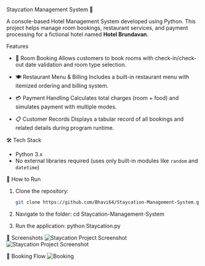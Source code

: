 Staycation Management System 🏨

A console-based Hotel Management System developed using Python. This project helps manage room bookings, restaurant services, and payment processing for a fictional hotel named **Hotel Brundavan**.

Features

- 📅 Room Booking
  Allows customers to book rooms with check-in/check-out date validation and room type selection.

- 🍽️ Restaurant Menu & Billing
  Includes a built-in restaurant menu with itemized ordering and billing system.

- 💳 Payment Handling 
  Calculates total charges (room + food) and simulates payment with multiple modes.

- 📋 Customer Records
  Displays a tabular record of all bookings and related details during program runtime.

🛠️ Tech Stack

- Python 3.x
- No external libraries required (uses only built-in modules like `random` and `datetime`)

🚀 How to Run

1. Clone the repository:
   ```bash
   git clone https://github.com/Bhavi64/Staycation-Management-System.git

2. Navigate to the folder:
   cd Staycation-Management-System

3. Run the application:
    python Staycation.py

📸 Screenshots
![Staycation Project Screenshot](Picture1.png)
![Staycation Project Screenshot](Picture2.png)

 🏨 Booking Flow
![Booking](images/picture1.png)





   
